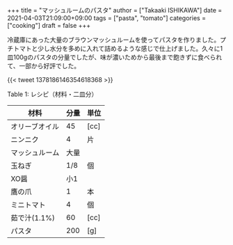 +++
title = "マッシュルームのパスタ"
author = ["Takaaki ISHIKAWA"]
date = 2021-04-03T21:09:00+09:00
tags = ["pasta", "tomato"]
categories = ["cooking"]
draft = false
+++

冷蔵庫にあった大量のブラウンマッシュルームを使ってパスタを作りました。プチトマトと少し水分を多めに入れて詰めるような感じで仕上げました。久々に1皿100gのパスタの分量でしたが、味が濃いためから最後まで飽きずに食べられて、一部から好評でした。

{{< tweet 1378186146354618368 >}}

<div class="table-caption">
  <span class="table-number">Table 1</span>:
  レシピ（材料・二皿分）
</div>

| 材料      | 分量 | 単位 |
|---------|----|----|
| オリーブオイル | 45  | [cc] |
| ニンニク  | 4   | 片   |
| マッシュルーム | 大量 |      |
| 玉ねぎ    | 1/8 | 個   |
| XO醤      | 小1 |      |
| 鷹の爪    | 1   | 本   |
| ミニトマト | 4   | 個   |
| 茹で汁(1.1%) | 60  | [cc] |
| パスタ    | 200 | [g]  |
